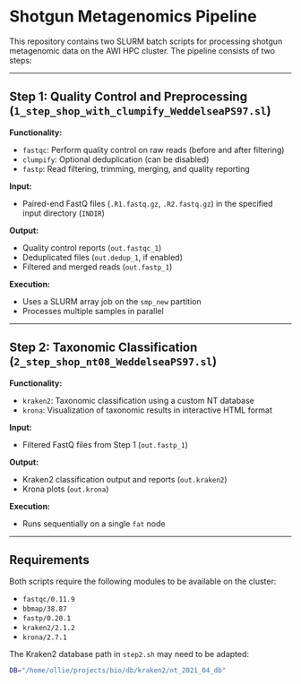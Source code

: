 # Shotgun Metagenomics Pipeline

This repository contains two SLURM batch scripts for processing shotgun metagenomic data on the AWI HPC cluster. The pipeline consists of two steps:

---

## Step 1: Quality Control and Preprocessing (`1_step_shop_with_clumpify_WeddelseaPS97.sl`)

**Functionality:**
- `fastqc`: Perform quality control on raw reads (before and after filtering)
- `clumpify`: Optional deduplication (can be disabled)
- `fastp`: Read filtering, trimming, merging, and quality reporting

**Input:**
- Paired-end FastQ files (`.R1.fastq.gz`, `.R2.fastq.gz`) in the specified input directory (`INDIR`)

**Output:**
- Quality control reports (`out.fastqc_1`)
- Deduplicated files (`out.dedup_1`, if enabled)
- Filtered and merged reads (`out.fastp_1`)

**Execution:**
- Uses a SLURM array job on the `smp_new` partition
- Processes multiple samples in parallel

---

## Step 2: Taxonomic Classification (`2_step_shop_nt08_WeddelseaPS97.sl`)

**Functionality:**
- `kraken2`: Taxonomic classification using a custom NT database
- `krona`: Visualization of taxonomic results in interactive HTML format

**Input:**
- Filtered FastQ files from Step 1 (`out.fastp_1`)

**Output:**
- Kraken2 classification output and reports (`out.kraken2`)
- Krona plots (`out.krona`)

**Execution:**
- Runs sequentially on a single `fat` node

---

## Requirements

Both scripts require the following modules to be available on the cluster:

- `fastqc/0.11.9`
- `bbmap/38.87`
- `fastp/0.20.1`
- `kraken2/2.1.2`
- `krona/2.7.1`

The Kraken2 database path in `step2.sh` may need to be adapted:
```bash
DB="/home/ollie/projects/bio/db/kraken2/nt_2021_04_db"

